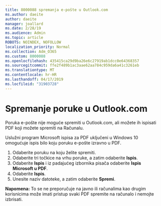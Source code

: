 ```yaml
---
title: 8000088 spremanja e-pošte u Outlook.com
ms.author: daeite
author: daeite
manager: joallard
ms.date: 2/28/19
ms.audience: Admin
ms.topic: article
ROBOTS: NOINDEX, NOFOLLOW
localization_priority: Normal
ms.collection: Adm_O365
ms.custom: 8000088
ms.openlocfilehash: 435415ca29d9ba26e6c27919ab1dcc0e64368357
ms.sourcegitcommit: ffe2f489b1ac3aae62aa784c959da6a41c3261eb
ms.translationtype: MT
ms.contentlocale: hr-HR
ms.lasthandoff: 04/17/2019
ms.locfileid: "31903728"
---
```

# <a name="saving-messages-in-outlookcom"></a>Spremanje poruke u Outlook.com

Poruka e-pošte nije moguće spremiti u Outlook.com, ali možete ih ispisati PDF koji možete spremiti na Računalu.

Uslužni program Microsoft ispisa za PDF uključeni u Windows 10 omogućuje ispis bilo koju poruku e-pošte izravno u PDF.

1. Odaberite poruku na koju želite spremiti.
2. Odaberite tri točkice na vrhu poruke, a zatim odaberite **Ispis**.
3. Odaberite **Ispis** i iz padajućeg izbornika pisača odaberite **Ispis Microsoft u PDF**.
4. Odaberite **Ispis**.
5. Unesite naziv datoteke, a zatim odaberite **Spremi**.

**Napomena:** To se ne preporučuje na javno ili računalima kao drugim korisnicima može imati pristup svaki PDF spremite na računalo i nemojte izbrisati.